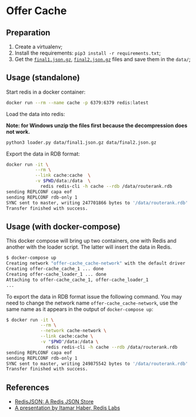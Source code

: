 # Offer Cache

## Preparation

1. Create a virtualenv;
2. Install the requirements: `pip3 install -r requirements.txt`;
3. Get the [`final1.json.gz`][final1], [`final2.json.gz`][final2] files and
   save them in the `data/`;

## Usage (standalone)

Start redis in a docker container:

```bash
docker run --rm --name cache -p 6379:6379 redis:latest
```

Load the data into redis:

**Note: for Windows unzip the files first because the decompression
does not work.**

```bash
python3 loader.py data/final1.json.gz data/final2.json.gz
```

Export the data in RDB format:

```bash
docker run -it \
           --rm \
           --link cache:cache  \
           -v $PWD/data:/data  \
             redis redis-cli -h cache --rdb /data/routerank.rdb
sending REPLCONF capa eof
sending REPLCONF rdb-only 1
SYNC sent to master, writing 247701866 bytes to '/data/routerank.rdb'
Transfer finished with success.
```

## Usage (with docker-compose)

This docker compose will bring up two containers, one with Redis and another
with the loader script. The latter will insert the data in Redis.

```bash
$ docker-compose up
Creating network "offer-cache_cache-network" with the default driver
Creating offer-cache_cache_1 ... done
Creating offer-cache_loader_1 ... done
Attaching to offer-cache_cache_1, offer-cache_loader_1
...
```

To export the data in RDB format issue the following command. You may need
to change the network name `offer-cache_cache-network`, use the same name
as it appears in the output of `docker-compose up`:

```bash
$ docker run -it \
             --rm \
             --network cache-network \
             --link cache:cache \
             -v "$PWD"/data:/data \
               redis redis-cli -h cache --rdb /data/routerank.rdb
sending REPLCONF capa eof
sending REPLCONF rdb-only 1
SYNC sent to master, writing 249875542 bytes to '/data/routerank.rdb'
Transfer finished with success.
```

## References

* [RedisJSON: A Redis JSON Store][redislabs]
* [A presentation by Itamar Haber, Redis Labs][itamar_haber]

[final1]: http://bit.ly/R2R-final1-json-gz
[final2]: http://bit.ly/R2R-final2-json-gz
[redislabs]: https://redislabs.com/blog/redis-as-a-json-store/
[itamar_haber]: https://www.youtube.com/watch?v=NLRbq2FtcIk
